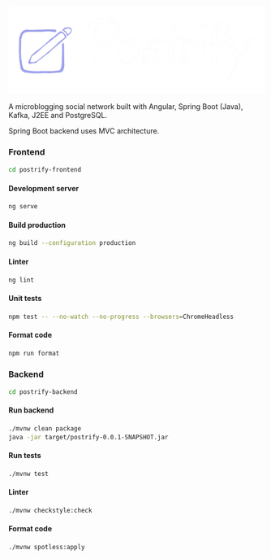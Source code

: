 ![Postrify](/docs/design/postrify_logo_dark_nobg.png)

A microblogging social network built with Angular, Spring Boot (Java), Kafka, J2EE and PostgreSQL.

Spring Boot backend uses MVC architecture.

### Frontend

```bash
cd postrify-frontend
```

#### Development server

```bash
ng serve
```

#### Build production

```bash
ng build --configuration production
```

#### Linter

```bash
ng lint
```

#### Unit tests

```bash
npm test -- --no-watch --no-progress --browsers=ChromeHeadless
```

#### Format code

```bash
npm run format
```

### Backend

```bash
cd postrify-backend
```

#### Run backend

```bash
./mvnw clean package
java -jar target/postrify-0.0.1-SNAPSHOT.jar
```

#### Run tests

```bash
./mvnw test
```

#### Linter

```bash
./mvnw checkstyle:check
```

#### Format code

```bash
./mvnw spotless:apply
```
